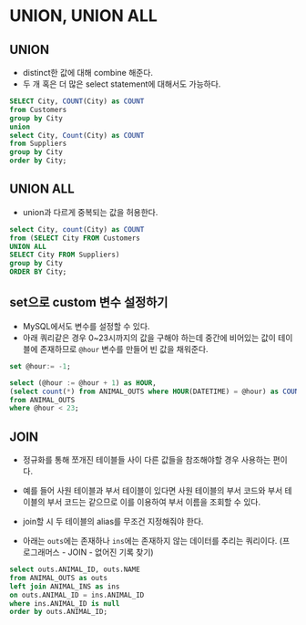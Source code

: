 # UNION, UNION ALL

## UNION

- distinct한 값에 대해 combine 해준다.
- 두 개 혹은 더 많은 select statement에 대해서도 가능하다.

```sql
SELECT City, COUNT(City) as COUNT
from Customers
group by City
union
select City, Count(City) as COUNT
from Suppliers
group by City
order by City;
```

## UNION ALL

- union과 다르게 중복되는 값을 허용한다.

```sql
select City, count(City) as COUNT
from (SELECT City FROM Customers
UNION ALL
SELECT City FROM Suppliers)
group by City
ORDER BY City;
```

## set으로 custom 변수 설정하기

- MySQL에서도 변수를 설정할 수 있다.
- 아래 쿼리같은 경우 0~23시까지의 값을 구해야 하는데 중간에 비어있는 값이 테이블에 존재하므로 `@hour` 변수를 만들어 빈 값을 채워준다.

```sql
set @hour:= -1;

select (@hour := @hour + 1) as HOUR,
(select count(*) from ANIMAL_OUTS where HOUR(DATETIME) = @hour) as COUNT
from ANIMAL_OUTS
where @hour < 23;
```

## JOIN

- 정규화를 통해 쪼개진 테이블들 사이 다른 값들을 참조해야할 경우 사용하는 편이다.

- 예를 들어 사원 테이블과 부서 테이블이 있다면 사원 테이블의 부서 코드와 부서 테이블의 부서 코드는 같으므로 이를 이용하여 부서 이름을 조회할 수 있다.

- join할 시 두 테이블의 alias를 무조건 지정해줘야 한다.

- 아래는 `outs`에는 존재하나 `ins`에는 존재하지 않는 데이터를 추리는 쿼리이다. (프로그래머스 - JOIN - 없어진 기록 찾기)

```sql
select outs.ANIMAL_ID, outs.NAME
from ANIMAL_OUTS as outs
left join ANIMAL_INS as ins
on outs.ANIMAL_ID = ins.ANIMAL_ID
where ins.ANIMAL_ID is null
order by outs.ANIMAL_ID;
```

